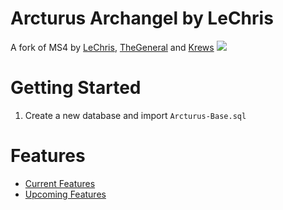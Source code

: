 # Arcturus Archangel by LeChris
A fork of MS4 by [LeChris](https://github.com/80O/habbo-hotel), [TheGeneral](https://github.com/80O/) and [Krews](https://git.krews.org/morningstar/Arcturus-Community)
<img src="https://i.imgur.com/kK7PNQP.png">

# Getting Started
1. Create a new database and import `Arcturus-Base.sql`

# Features
- [Current Features](FEATURES.md)
- [Upcoming Features](FEATURES_TODO.md)